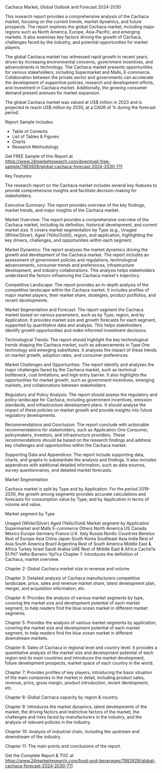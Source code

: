 Cachaca Market, Global Outlook and Forecast 2024-2030

This research report provides a comprehensive analysis of the Cachaca market, focusing on the current trends, market dynamics, and future prospects. The report explores the global Cachaca market, including major regions such as North America, Europe, Asia-Pacific, and emerging markets. It also examines key factors driving the growth of Cachaca, challenges faced by the industry, and potential opportunities for market players.

The global Cachaca market has witnessed rapid growth in recent years, driven by increasing environmental concerns, government incentives, and advancements in technology. The Cachaca market presents opportunities for various stakeholders, including Supermarket and Malls, E-commerce. Collaboration between the private sector and governments can accelerate the development of supportive policies, research and development efforts, and investment in Cachaca market. Additionally, the growing consumer demand present avenues for market expansion.

The global Cachaca market was valued at US$ million in 2023 and is projected to reach US$ million by 2030, at a CAGR of % during the forecast period.

Report Sample includes:
- Table of Contents
- List of Tables & Figures
- Charts
- Research Methodology

Get FREE Sample of this Report at https://www.24marketresearch.com/download-free-sample/7883928/global-cachaca-forecast-2024-2030-711

Key Features:

The research report on the Cachaca market includes several key features to provide comprehensive insights and facilitate decision-making for stakeholders.

Executive Summary: The report provides overview of the key findings, market trends, and major insights of the Cachaca market.

Market Overview: The report provides a comprehensive overview of the Cachaca market, including its definition, historical development, and current market size. It covers market segmentation by Type (e.g., Unaged (White/Silver), Aged (Yello/Gold)), region, and application, highlighting the key drivers, challenges, and opportunities within each segment.

Market Dynamics: The report analyses the market dynamics driving the growth and development of the Cachaca market. The report includes an assessment of government policies and regulations, technological advancements, consumer trends and preferences, infrastructure development, and industry collaborations. This analysis helps stakeholders understand the factors influencing the Cachaca market's trajectory.

Competitive Landscape: The report provides an in-depth analysis of the competitive landscape within the Cachaca market. It includes profiles of major market players, their market share, strategies, product portfolios, and recent developments.

Market Segmentation and Forecast: The report segment the Cachaca market based on various parameters, such as by Type, region, and by Application. It provides market size and growth forecasts for each segment, supported by quantitative data and analysis. This helps stakeholders identify growth opportunities and make informed investment decisions.

Technological Trends: The report should highlight the key technological trends shaping the Cachaca market, such as advancements in Type One technology and emerging substitutes. It analyses the impact of these trends on market growth, adoption rates, and consumer preferences.

Market Challenges and Opportunities: The report identify and analyses the major challenges faced by the Cachaca market, such as technical bottleneck, cost limitations, and high entry barrier. It also highlights the opportunities for market growth, such as government incentives, emerging markets, and collaborations between stakeholders.

Regulatory and Policy Analysis: The report should assess the regulatory and policy landscape for Cachaca, including government incentives, emission standards, and infrastructure development plans. It should analyse the impact of these policies on market growth and provide insights into future regulatory developments.

Recommendations and Conclusion: The report conclude with actionable recommendations for stakeholders, such as Application One Consumer, policymakers, investors, and infrastructure providers. These recommendations should be based on the research findings and address key challenges and opportunities within the Cachaca market.

Supporting Data and Appendices: The report include supporting data, charts, and graphs to substantiate the analysis and findings. It also includes appendices with additional detailed information, such as data sources, survey questionnaires, and detailed market forecasts.

Market Segmentation

Cachaca market is split by Type and by Application. For the period 2019-2030, the growth among segments provides accurate calculations and forecasts for consumption value by Type, and by Application in terms of volume and value.

Market segment by Type

Unaged (White/Silver)
Aged (Yello/Gold)
Market segment by Application
Supermarket and Malls
E-commerce
Others
North America
US
Canada
Mexico
Europe
Germany
France
U.K.
Italy
Russia
Nordic Countries
Benelux
Rest of Europe
Asia
China
Japan
South Korea
Southeast Asia
India
Rest of Asia
South America
Brazil
Argentina
Rest of South America
Middle East & Africa
Turkey
Israel
Saudi Arabia
UAE
Rest of Middle East & Africa
Cacha?a 51
Pit?
Velho Barreiro
Ypi?ca
Chapter 1: Introduces the definition of Cachaca, market overview.

Chapter 2: Global Cachaca market size in revenue and volume.

Chapter 3: Detailed analysis of Cachaca manufacturers competitive landscape, price, sales and revenue market share, latest development plan, merger, and acquisition information, etc.

Chapter 4: Provides the analysis of various market segments by type, covering the market size and development potential of each market segment, to help readers find the blue ocean market in different market segments.

Chapter 5: Provides the analysis of various market segments by application, covering the market size and development potential of each market segment, to help readers find the blue ocean market in different downstream markets.

Chapter 6: Sales of Cachaca in regional level and country level. It provides a quantitative analysis of the market size and development potential of each region and its main countries and introduces the market development, future development prospects, market space of each country in the world.

Chapter 7: Provides profiles of key players, introducing the basic situation of the main companies in the market in detail, including product sales, revenue, price, gross margin, product introduction, recent development, etc.

Chapter 8: Global Cachaca capacity by region & country.

Chapter 9: Introduces the market dynamics, latest developments of the market, the driving factors and restrictive factors of the market, the challenges and risks faced by manufacturers in the industry, and the analysis of relevant policies in the industry.

Chapter 10: Analysis of industrial chain, including the upstream and downstream of the industry.

Chapter 11: The main points and conclusions of the report.

Get the Complete Report & TOC at https://www.24marketresearch.com/food-and-beverages/7883928/global-cachaca-forecast-2024-2030-711
